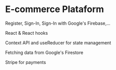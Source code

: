 # E-commerce Plataform


Register, Sign-In, Sign-In with Google's Firebase,...

React & React hooks

Context API and useReducer for state management

Fetching data from Google's Firestore

Stripe for payments
